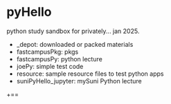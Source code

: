 # pyHello
python study sandbox for privately... jan 2025.

- _depot: downloaded or packed materials
- fastcampusPkg: pkgs
- fastcampusPy: python lecture
- joePy: simple test code
- resource: sample resource files to test python apps
- suniPyHello_jupyter: mySuni Python lecture

+==
